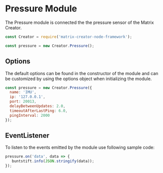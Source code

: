 # Pressure Module

The Pressure module is connected the the pressure sensor of the Matrix Creator.

```javascript
const Creator = require('matrix-creator-node-framework');

const pressure = new Creator.Pressure();
```



## Options

The default options can be found in the constructor of the module and can be customized by using the options object when initializing the module.

```javascript
const pressure = new Creator.Pressure({
  name: 'IMU',
  ip: '127.0.0.1',
  port: 20013,
  delayBetweenUpdates: 2.0,
  timeoutAfterLastPing: 6.0,
  pingInterval: 2000
});
```



## EventListener

To listen to the events emitted by the module use following sample code:

```javascript
pressure.on('data', data => {
   buntstift.info(JSON.stringify(data));
});
```

